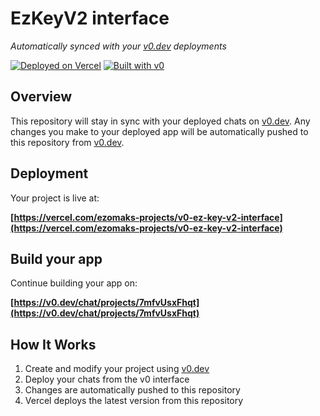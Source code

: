 # EzKeyV2 interface

*Automatically synced with your [v0.dev](https://v0.dev) deployments*

[![Deployed on Vercel](https://img.shields.io/badge/Deployed%20on-Vercel-black?style=for-the-badge&logo=vercel)](https://vercel.com/ezomaks-projects/v0-ez-key-v2-interface)
[![Built with v0](https://img.shields.io/badge/Built%20with-v0.dev-black?style=for-the-badge)](https://v0.dev/chat/projects/7mfvUsxFhqt)

## Overview

This repository will stay in sync with your deployed chats on [v0.dev](https://v0.dev).
Any changes you make to your deployed app will be automatically pushed to this repository from [v0.dev](https://v0.dev).

## Deployment

Your project is live at:

**[https://vercel.com/ezomaks-projects/v0-ez-key-v2-interface](https://vercel.com/ezomaks-projects/v0-ez-key-v2-interface)**

## Build your app

Continue building your app on:

**[https://v0.dev/chat/projects/7mfvUsxFhqt](https://v0.dev/chat/projects/7mfvUsxFhqt)**

## How It Works

1. Create and modify your project using [v0.dev](https://v0.dev)
2. Deploy your chats from the v0 interface
3. Changes are automatically pushed to this repository
4. Vercel deploys the latest version from this repository
